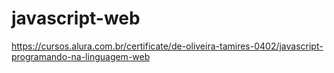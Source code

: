 # javascript-web
https://cursos.alura.com.br/certificate/de-oliveira-tamires-0402/javascript-programando-na-linguagem-web
